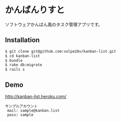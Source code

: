 # かんばんりすと

ソフトウェアかんばん風のタスク管理アプリです。

## Installation

```bash
$ git clone git@github.com:volpe28v/kanban-list.git
$ cd kanban-list
$ bundle
$ rake db:migrate
$ rails s
```

## Demo
http://kanban-list.heroku.com/

```
サンプルアカウント
 mail: sample@kanban.list
 pass: sample
```
